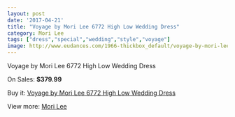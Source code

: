 ```yaml
---
layout: post
date: '2017-04-21'
title: "Voyage by Mori Lee 6772 High Low Wedding Dress"
category: Mori Lee
tags: ["dress","special","wedding","style","voyage"]
image: http://www.eudances.com/1966-thickbox_default/voyage-by-mori-lee-6772-high-low-wedding-dress.jpg
---
```

Voyage by Mori Lee 6772 High Low Wedding Dress

On Sales: **$379.99**
<a href="https://www.eudances.com/en/mori-lee/672-voyage-by-mori-lee-6772-high-low-wedding-dress.html"><amp-img layout="responsive" width="600" height="600" src="//www.eudances.com/1966-thickbox_default/voyage-by-mori-lee-6772-high-low-wedding-dress.jpg" alt="Voyage by Mori Lee 6772 High Low Wedding Dress 0" /></a>
<a href="https://www.eudances.com/en/mori-lee/672-voyage-by-mori-lee-6772-high-low-wedding-dress.html"><amp-img layout="responsive" width="600" height="600" src="//www.eudances.com/1968-thickbox_default/voyage-by-mori-lee-6772-high-low-wedding-dress.jpg" alt="Voyage by Mori Lee 6772 High Low Wedding Dress 1" /></a>
<a href="https://www.eudances.com/en/mori-lee/672-voyage-by-mori-lee-6772-high-low-wedding-dress.html"><amp-img layout="responsive" width="600" height="600" src="//www.eudances.com/1967-thickbox_default/voyage-by-mori-lee-6772-high-low-wedding-dress.jpg" alt="Voyage by Mori Lee 6772 High Low Wedding Dress 2" /></a>

Buy it: [Voyage by Mori Lee 6772 High Low Wedding Dress](https://www.eudances.com/en/mori-lee/672-voyage-by-mori-lee-6772-high-low-wedding-dress.html "Voyage by Mori Lee 6772 High Low Wedding Dress")

View more: [Mori Lee](https://www.eudances.com/en/9-mori-lee "Mori Lee")
